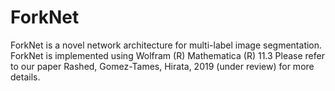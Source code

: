 # ForkNet
ForkNet is a novel network architecture for multi-label image segmentation.
ForkNet is implemented using Wolfram (R) Mathematica (R) 11.3
Please refer to our paper Rashed, Gomez-Tames, Hirata, 2019 (under review) for more details.
